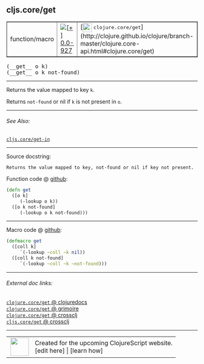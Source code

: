 ## cljs.core/get



 <table border="1">
<tr>
<td>function/macro</td>
<td><a href="https://github.com/cljsinfo/cljs-api-docs/tree/0.0-927"><img valign="middle" alt="[+] 0.0-927" title="Added in 0.0-927" src="https://img.shields.io/badge/+-0.0--927-lightgrey.svg"></a> </td>
<td>
[<img height="24px" valign="middle" src="http://i.imgur.com/1GjPKvB.png"> <samp>clojure.core/get</samp>](http://clojure.github.io/clojure/branch-master/clojure.core-api.html#clojure.core/get)
</td>
</tr>
</table>


 <samp>
(__get__ o k)<br>
</samp>
 <samp>
(__get__ o k not-found)<br>
</samp>

---

Returns the value mapped to key `k`.

Returns `not-found` or nil if `k` is not present in `o`.



---


###### See Also:

[`cljs.core/get-in`](../cljs.core/get-in.md)<br>

---


Source docstring:

```
Returns the value mapped to key, not-found or nil if key not present.
```


Function code @ [github](https://github.com/clojure/clojurescript/blob/r1513/src/cljs/cljs/core.cljs#L810-L815):

```clj
(defn get
  ([o k]
     (-lookup o k))
  ([o k not-found]
     (-lookup o k not-found)))
```

<!--
Repo - tag - source tree - lines:

 <pre>
clojurescript @ r1513
└── src
    └── cljs
        └── cljs
            └── <ins>[core.cljs:810-815](https://github.com/clojure/clojurescript/blob/r1513/src/cljs/cljs/core.cljs#L810-L815)</ins>
</pre>

-->

---

Macro code @ [github](https://github.com/clojure/clojurescript/blob/r1513/src/clj/cljs/core.clj#L358-L362):

```clj
(defmacro get
  ([coll k]
     `(-lookup ~coll ~k nil))
  ([coll k not-found]
     `(-lookup ~coll ~k ~not-found)))
```

<!--
Repo - tag - source tree - lines:

 <pre>
clojurescript @ r1513
└── src
    └── clj
        └── cljs
            └── <ins>[core.clj:358-362](https://github.com/clojure/clojurescript/blob/r1513/src/clj/cljs/core.clj#L358-L362)</ins>
</pre>
-->

---


###### External doc links:

[`clojure.core/get` @ clojuredocs](http://clojuredocs.org/clojure.core/get)<br>
[`clojure.core/get` @ grimoire](http://conj.io/store/v1/org.clojure/clojure/1.7.0-beta3/clj/clojure.core/get/)<br>
[`clojure.core/get` @ crossclj](http://crossclj.info/fun/clojure.core/get.html)<br>
[`cljs.core/get` @ crossclj](http://crossclj.info/fun/cljs.core.cljs/get.html)<br>

---

 <table>
<tr><td>
<img valign="middle" align="right" width="48px" src="http://i.imgur.com/Hi20huC.png">
</td><td>
Created for the upcoming ClojureScript website.<br>
[edit here] | [learn how]
</td></tr></table>

[edit here]:https://github.com/cljsinfo/cljs-api-docs/blob/master/cljsdoc/cljs.core/get.cljsdoc
[learn how]:https://github.com/cljsinfo/cljs-api-docs/wiki/cljsdoc-files

<!--

This information was too distracting to show to readers, but I'll leave it
commented here since it is helpful to:

- pretty-print the data used to generate this document
- and show how to retrieve that data



The API data for this symbol:

```clj
{:description "Returns the value mapped to key `k`.\n\nReturns `not-found` or nil if `k` is not present in `o`.",
 :ns "cljs.core",
 :name "get",
 :signature ["[o k]" "[o k not-found]"],
 :history [["+" "0.0-927"]],
 :type "function/macro",
 :related ["cljs.core/get-in"],
 :full-name-encode "cljs.core/get",
 :source {:code "(defn get\n  ([o k]\n     (-lookup o k))\n  ([o k not-found]\n     (-lookup o k not-found)))",
          :title "Function code",
          :repo "clojurescript",
          :tag "r1513",
          :filename "src/cljs/cljs/core.cljs",
          :lines [810 815]},
 :extra-sources [{:code "(defmacro get\n  ([coll k]\n     `(-lookup ~coll ~k nil))\n  ([coll k not-found]\n     `(-lookup ~coll ~k ~not-found)))",
                  :title "Macro code",
                  :repo "clojurescript",
                  :tag "r1513",
                  :filename "src/clj/cljs/core.clj",
                  :lines [358 362]}],
 :full-name "cljs.core/get",
 :clj-symbol "clojure.core/get",
 :docstring "Returns the value mapped to key, not-found or nil if key not present."}

```

Retrieve the API data for this symbol:

```clj
;; from Clojure REPL
(require '[clojure.edn :as edn])
(-> (slurp "https://raw.githubusercontent.com/cljsinfo/cljs-api-docs/catalog/cljs-api.edn")
    (edn/read-string)
    (get-in [:symbols "cljs.core/get"]))
```

-->
